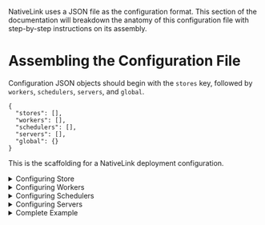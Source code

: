 NativeLink uses a JSON file as the configuration format. This section of the
documentation will breakdown the anatomy of this configuration file with step-by-step instructions on its assembly.

# Assembling the Configuration File

Configuration JSON objects should begin with the `stores` key, followed by `workers`, `schedulers`, `servers`, and `global`.


```json5
{
  "stores": [],
  "workers": [],
  "schedulers": [],
  "servers": [],
  "global": {}
}
```

This is the scaffolding for a NativeLink deployment configuration.


<details>
  <summary>Configuring Store</summary>

### Store Name

The value of `stores` is an array where each element defines a store. Each should have a user supplied name. The following example, defines the `AC_MAIN_STORE`.

```json5
{
  "stores": [
    {
      "name": "AC_MAIN_STORE",
    }
  ],
  "workers": [],
  "schedulers": [],
  "servers": [],
  "global": {},
}
```

### Store Type

Once the store has been named and its object exists,
the next key to add is the type of store. The options are `filesystem`, `memory`, `compression`, `dedup`, `fast_slow`, `verify`, and `experimental_cloud_object_store`.

```json5
{
  "stores": [
    {
      "name": "AC_MAIN_STORE",
      "filesystem": {}
    }
  ],
  "workers": [],
  "schedulers": [],
  "servers": [],
  "global": {},
}
```

### Store Options

The contents of the object here must include `content_path`, `temp_path`, and an embedded JSON object, `eviction_policy`, which specifies the value of `max_bytes` for the store.

```json5
{
  "stores": [
    {
      "name": "AC_MAIN_STORE",
      "filesystem": {
        "content_path": "/tmp/nativelink/data/content_path-index",
        "temp_path": "/tmp/nativelink/data/tmp_path-index",
        "eviction_policy": {
          // 500mb.
          "max_bytes": 500000000,
        }
      }
    }
  ],
  "workers": [],
  "schedulers": [],
  "servers": [],
  "global": {},
}
```
</details>


<details>
  <summary>Configuring Workers </summary>

### Worker Array

The value of `workers` includes a top level array that embeds the worker metadata. This array always begins with the `local` object, which is the only item permitted at this time.

```json5
{
  "stores": [],
  "workers": [{
    "local": {}
  }],
  "schedulers": [],
  "servers": [],
  "global": {},
}
```

### Local Worker Object Members

The Local object has five components, `worker_api_endpoint`, `cas_fast_slow_store`, `upload_action_results`,`work_directory`, and `platform_properties`.

```json5
{
  "stores": [],
  "workers": [{
    "local": {
      "worker_api_endpoint": {
        "uri": "grpc://127.0.0.1:50061",
      },
      "cas_fast_slow_store": "WORKER_FAST_SLOW_STORE",
      "upload_action_result": {
        "ac_store": "AC_MAIN_STORE",
      },
      "work_directory": "/tmp/nativelink/work",
      "platform_properties": {
        "cpu_count": {
          "values": ["16"],
        },
        "memory_kb": {
          "values": ["500000"],
        },
        "network_kbps": {
          "values": ["100000"],
        },
        "cpu_arch": {
          "values": ["x86_64"],
        },
        "OSFamily": {
          "values": [""]
        },
        "container-image": {
          "values": [""]
        },
      }
    }
  }],
  "schedulers": [],
  "servers": [],
  "global": {},
}
```
</details>


<details>
  <summary>Configuring Schedulers </summary>

### Scheduler Name
The value of `stores` is an array where each element defines a store. Each should have a user supplied name. The following example, defines the `AC_MAIN_STORE`.

The value of `schedulers` is an array where each element defines a scheduler. Each scheduler must have a user-supplied name. The following example, defines the `MAIN_SCHEDULER`.

```json5
{
  "stores": [],
  "workers": [],
  "schedulers": [
    {
      name: "MAIN_SCHEDULER"
    }
  ],
  "servers": [],
  "global": {},
}
```

### Scheduler Type

Once the scheduler has been named and its object exists,
the next key is the type of scheduler. The options are `simple`, `action_scheduler`, `grpc_scheduler`, `property_modifier_scheduler`, and `worker_scheduler`.

```json5
{
  "stores": [],
  "workers": [],
  "schedulers": [
    {
      name: "MAIN_SCHEDULER",
      simple: {}
    }
  ],
}
```

### Scheduler Options

The contents of the scheduler type object defines the options. For a list of options see the documentation. See the example below.

```json5
{
  "stores": [],
  "workers": [],
  "schedulers": [
    {
      name: "MAIN_SCHEDULER",
      simple: {
        "supported_platform_properties": {
          "cpu_count": "minimum",
          "memory_kb": "minimum",
          "network_kbps": "minimum",
          "disk_read_iops": "minimum",
          "disk_read_bps": "minimum",
          "disk_write_iops": "minimum",
          "disk_write_bps": "minimum",
          "shm_size": "minimum",
          "gpu_count": "minimum",
          "gpu_model": "exact",
          "cpu_vendor": "exact",
          "cpu_arch": "exact",
          "cpu_model": "exact",
          "kernel_version": "exact",
          "OSFamily": "priority",
          "container-image": "priority",
        }
      }
    }
  ],
  "servers": [],
  "global": {},
}
```

</details>

<details>
  <summary>Configuring Servers</summary>

### Servers

The `servers` configuration object is an array, with two objects, `public`, and `private_workers_servers`.

```json5
{
  "stores": [],
  "workers": [],
  "schedulers": [],
  "servers": [{
    "name": "public"
  },{
    "name": "private_workers_servers"
  }],
  "global": {},
}
```

### Public Server

The `public` server consists of a `listener` object and a `services` object. The `listener` object is one level of depth and includes an `http` with a `socket address`. The `services` server consists of a `cas`, an `ac`, the `execution`, `capabilities`, and `bytestream`.

```json5
{
  "stores": [],
  "workers": [],
  "schedulers": [],
  "servers": [{
    "name": "public",
    "listener": {
      "http": {
        "socket_address": "0.0.0.0:50051"
      }
    },
    "services": {
      "cas": [{
        "instance_name": "main",
        "cas_store": "WORKER_FAST_SLOW_STORE"
      }],
      "ac": [{
        "instance_name": "main",
        "ac_store": "AC_MAIN_STORE"
      }],
      "execution": [{
        "instance_name": "main",
        "cas_store": "WORKER_FAST_SLOW_STORE",
        "scheduler": "MAIN_SCHEDULER"
      }],
      "capabilities": [{
        "instance_name": "main",
        "remote_execution": {
          "scheduler": "MAIN_SCHEDULER"
        }
      }],
      "bytestream": [{
        "instance_name": "main",
        "cas_store": "WORKER_FAST_SLOW_STORE"
      }]
    },
  },{
    "name": "private_workers_servers"
  }],
  "global": {},
}
```

### Private Server

> ⚠️ _WARNING_: A private server shouldn't be exposed to the public. ⚠️

The `private` server consists of a `listener` object and a `services` object. The `listener` object is one level and includes an `http` with a `socket address`. The `services` server consists of a `worker_api` object with `scheduler_field` and an `admin` object.

```json5
 {
  "stores": [],
  "workers": [],
  "schedulers": [],
  "servers": [{
    "name": "public",
    "listener": {
      "http": {
        "socket_address": "0.0.0.0:50051"
      }
    },
    "services": {
      "cas": [{
        "instance_name": "main",
        "cas_store": "WORKER_FAST_SLOW_STORE"
      }],
      "ac": [{
        "instance_name": "main",
        "ac_store": "AC_MAIN_STORE"
      }],
      "execution": [{
        "instance_name": "main",
        "cas_store": "WORKER_FAST_SLOW_STORE",
        "scheduler": "MAIN_SCHEDULER"
      }],
      "capabilities": [{
        "instance_name": "main",
        "remote_execution": {
          "scheduler": "MAIN_SCHEDULER"
        }
      }],
      "bytestream": [{
        "instance_name": "main",
        "cas_store": "WORKER_FAST_SLOW_STORE"
      }]
    },
  },{
    "name": "private_workers_servers",
    "listener": {
      "http": {
        "socket_address": "0.0.0.0:50061"
      }
    },
    "services": {
      // Note: This should be served on a different port, because it has
      // a different permission set than the other services.
      // In other words, this service is a backend api. The ones above
      // are a frontend api.
      "worker_api": {
        "scheduler": "MAIN_SCHEDULER",
      },
      "admin": {},
      "health": {},
    }
  }],
  "global": {},
}
```

*`global`* is a single-level object and can be added at the end as the configuration object for file descriptors.

```json5
 "global": {
    "max_open_files": 24576
  }
```

</details>

<details>
  <summary>Complete Example </summary>

Below, you will find a fully tested example that you can also find in [basic_cas.json](basic_cas.json)

```json5

{
  "stores": [
    {
      name: "AC_MAIN_STORE",
      "filesystem": {
        "content_path": "/tmp/nativelink/data-worker-test/content_path-ac",
        "temp_path": "/tmp/nativelink/data-worker-test/tmp_path-ac",
        "eviction_policy": {
          // 1gb.
          "max_bytes": 1000000000,
        }
      }
    },
    {
      name: "WORKER_FAST_SLOW_STORE",
      "fast_slow": {
        // "fast" must be a "filesystem" store because the worker uses it to make
        // hardlinks on disk to a directory where the jobs are running.
        "fast": {
          "filesystem": {
            "content_path": "/tmp/nativelink/data-worker-test/content_path-cas",
            "temp_path": "/tmp/nativelink/data-worker-test/tmp_path-cas",
            "eviction_policy": {
              // 10gb.
              "max_bytes": 10000000000,
            }
          }
        },
        "slow": {
          /// Discard data.
          /// This example usage has the CAS and the Worker live in the same place,
          /// so they share the same underlying CAS. Since workers require a fast_slow
          /// store, we use the fast store as our primary data store, and the slow store
          /// is just a noop, since there's no shared storage in this config.
          "noop": {}
        }
      }
    }
  ],
  "schedulers": [
    {
      name: "MAIN_SCHEDULER",
      "simple": {
        "supported_platform_properties": {
          "cpu_count": "minimum",
          "memory_kb": "minimum",
          "network_kbps": "minimum",
          "disk_read_iops": "minimum",
          "disk_read_bps": "minimum",
          "disk_write_iops": "minimum",
          "disk_write_bps": "minimum",
          "shm_size": "minimum",
          "gpu_count": "minimum",
          "gpu_model": "exact",
          "cpu_vendor": "exact",
          "cpu_arch": "exact",
          "cpu_model": "exact",
          "kernel_version": "exact",
          "OSFamily": "priority",
          "container-image": "priority",
          // Example of how to set which docker images are available and set
          // them in the platform properties.
          // "docker_image": "priority",
        }
      }
    }
  ],
  "workers": [{
    "local": {
      "worker_api_endpoint": {
        "uri": "grpc://127.0.0.1:50061",
      },
      "cas_fast_slow_store": "WORKER_FAST_SLOW_STORE",
      "upload_action_result": {
        "ac_store": "AC_MAIN_STORE",
      },
      "work_directory": "/tmp/nativelink/work",
      "platform_properties": {
        "cpu_count": {
          "values": ["16"],
        },
        "memory_kb": {
          "values": ["500000"],
        },
        "network_kbps": {
          "values": ["100000"],
        },
        "cpu_arch": {
          "values": ["x86_64"],
        },
        "OSFamily": {
          "values": [""]
        },
        "container-image": {
          "values": [""]
        },
        // Example of how to set which docker images are available and set
        // them in the platform properties.
        // "docker_image": {
        //   "query_cmd": "docker images --format {{.Repository}}:{{.Tag}}",
        // }
      }
    }
  }],
  "servers": [{
    "name": "public",
    "listener": {
      "http": {
        "socket_address": "0.0.0.0:50051"
      }
    },
    "services": {
      "cas": [{
        "instance_name": "main",
        "cas_store": "WORKER_FAST_SLOW_STORE"
      }],
      "ac": [{
        "instance_name": "main",
        "ac_store": "AC_MAIN_STORE"
      }],
      "execution": [{
        "instance_name": "main",
        "cas_store": "WORKER_FAST_SLOW_STORE",
        "scheduler": "MAIN_SCHEDULER"
      }],
      "capabilities": [{
        "instance_name": "main",
        "remote_execution": {
          "scheduler": "MAIN_SCHEDULER"
        }
      }],
      "bytestream": [{
        "instance_name": "main",
        "cas_store": "WORKER_FAST_SLOW_STORE"
      }]
    }
  }, {
    "name": "private_workers_servers",
    "listener": {
      "http": {
        "socket_address": "0.0.0.0:50061"
      }
    },
    "services": {
      // Note: This should be served on a different port, because it has
      // a different permission set than the other services.
      // In other words, this service is a backend api. The ones above
      // are a frontend api.
      "worker_api": {
        "scheduler": "MAIN_SCHEDULER",
      },
      "admin": {}
    }
  }],
  "global": {
    "max_open_files": 24576
  }
}
```

</details>

<img referrerpolicy="no-referrer-when-downgrade" src="https://nativelink.matomo.cloud/matomo.php?idsite=2&amp;rec=1&amp;action_name=nativelink-config%20examples%20Readme.md" style="border:0" alt="" />
